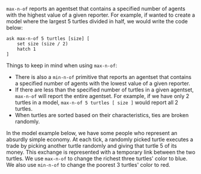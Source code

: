 ﻿`max-n-of` reports an agentset that contains a specified number of agents with the highest value of a given reporter. For example, if wanted to create a model where the largest 5 turtles divided in half, we would write the code below:

```
ask max-n-of 5 turtles [size] [
	set size (size / 2)
	hatch 1
]
```



Things to keep in mind when using `max-n-of`: 

* There is also a `min-n-of` primitive that reports an agentset that contains a specified number of agents with the lowest value of a given reporter.
* If there are less than the specified number of turtles in a given agentset, `max-n-of` will report the entire agentset. For example, if we have only 2 turtles in a model, `max-n-of 5 turtles [ size ]` would report all 2 turtles. 
* When turtles are sorted based on their characteristics, ties are broken randomly. 



In the model example below, we have some people who represent an absurdly simple economy. At each tick, a randomly picked turtle executes a trade by picking another turtle randomly and giving that turtle 5 of its money. This exchange is represented with a temporary link between the two turtles. We use `max-n-of` to change the richest three turtles' color to blue. We also use `min-n-of` to change the poorest 3 turtles' color to red.

